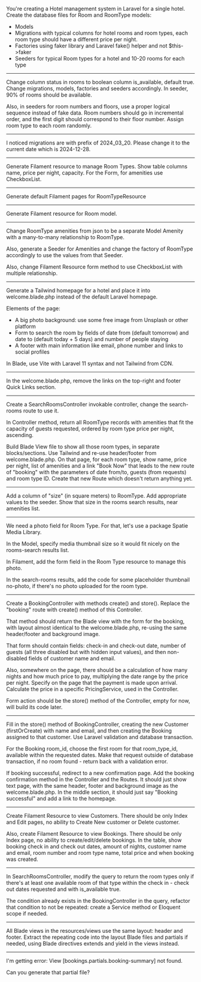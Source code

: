 You're creating a Hotel management system in Laravel for a single hotel. Create the database files for Room and RoomType models:
- Models
- Migrations with typical columns for hotel rooms and room types, each room type should have a different price per night. 
- Factories using faker library and Laravel fake() helper and not $this->faker
- Seeders for typical Room types for a hotel and 10-20 rooms for each type

---

Change column status in rooms to boolean column is_available, default true. Change migrations, models, factories and seeders accordingly. In seeder, 90% of rooms should be available.

Also, in seeders for room numbers and floors, use a proper logical sequence instead of fake data. Room numbers should go in incremental order, and the first digit should correspond to their floor number. Assign room type to each room randomly.

---

I noticed migrations are with prefix of 2024_03_20. Please change it to the current date which is 2024-12-28.

---

Generate Filament resource to manage Room Types. Show table columns name, price per night, capacity. For the Form, for amenities use CheckboxList.

---

Generate default Filament pages for RoomTypeResource

---

Generate Filament resource for Room model.

---

Change RoomType amenities from json to be a separate Model Amenity with a many-to-many relationship to RoomType.

Also, generate a Seeder for Amenities and change the factory of RoomType accordingly to use the values from that Seeder.

Also, change Filament Resource form method to use CheckboxList with multiple relationship.

---

Generate a Tailwind homepage for a hotel and place it into welcome.blade.php instead of the default Laravel homepage.

Elements of the page:
- A big photo background: use some free image from Unsplash or other platform
- Form to search the room by fields of date from (default tomorrow) and date to (default today + 5 days) and number of people staying
- A footer with main information like email, phone number and links to social profiles

In Blade, use Vite with Laravel 11 syntax and not Tailwind from CDN.

---

In the welcome.blade.php, remove the links on the top-right and footer Quick Links section.

---

Create a SearchRoomsController invokable controller, change the search-rooms route to use it.

In Controller method, return all RoomType records with amenities that fit the capacity of guests requested, ordered by room type price per night, ascending. 

Build Blade View file to show all those room types, in separate blocks/sections. Use Tailwind and re-use header/footer from welcome.blade.php. On that page, for each room type, show name, price per night, list of amenities and a link "Book Now" that leads to the new route of "booking" with the parameters of date from/to, guests (from requests) and room type ID. Create that new Route which doesn't return anything yet.

---

Add a column of "size" (in square meters) to RoomType. Add appropriate values to the seeder. Show that size in the rooms search results, near amenities list.

---

We need a photo field for Room Type. For that, let's use a package Spatie Media Library. 

In the Model, specify media thumbnail size so it would fit nicely on the rooms-search results list. 

In Filament, add the form field in the Room Type resource to manage this photo. 

In the search-rooms results, add the code for some placeholder thumbnail no-photo, if there's no photo uploaded for the room type.

---

Create a BookingController with methods create() and store(). Replace the "booking" route with create() method of this Controller. 

That method should return the Blade view with the form for the booking, with layout almost identical to the welcome.blade.php, re-using the same header/footer and background image.

That form should contain fields: check-in and check-out date, number of guests (all three disabled but with hidden input values), and then non-disabled fields of customer name and email.

Also, somewhere on the page, there should be a calculation of how many nights and how much price to pay, multiplying the date range by the price per night. Specify on the page that the payment is made upon arrival. Calculate the price in a specific PricingService, used in the Controller.

Form action should be the store() method of the Controller, empty for now, will build its code later.

---

Fill in the store() method of BookingController, creating the new Customer (firstOrCreate) with name and email, and then creating the Booking assigned to that customer. Use Laravel validation and database transaction. 

For the Booking room_id, choose the first room for that room_type_id, available within the requested dates. Make that request outside of database transaction, if no room found - return back with a validation error.

If booking successful, redirect to a new confirmation page. Add the booking confirmation method in the Controller and the Routes. It should just show text page, with the same header, footer and background image as the welcome.blade.php. In the middle section, it should just say "Booking successful" and add a link to the homepage.

---

Create Filament Resource to view Customers. There should be only Index and Edit pages, no ability to Create New customer or Delete customer.

Also, create Filament Resource to view Bookings. There should be only Index page, no ability to create/edit/delete bookings. In the table, show booking check in and check out dates, amount of nights, customer name and email, room number and room type name, total price and when booking was created.

---

In SearchRoomsController, modify the query to return the room types only if there's at least one available room of that type within the check in - check out dates requested and with is_available true.

The condition already exists in the BookingController in the query, refactor that condition to not be repeated: create a Service method or Eloquent scope if needed.

---

All Blade views in the resources/views use the same layout: header and footer. Extract the repeating code into the layout Blade files and partials if needed, using Blade directives extends and yield in the views instead.

---

I'm getting error: View [bookings.partials.booking-summary] not found.

Can you generate that partial file?